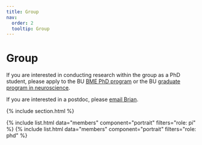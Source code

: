 ```yaml
---
title: Group
nav:
  order: 2
  tooltip: Group
---
```


# <i class="fas fa-users"></i>Group

If you are interested in conducting research within the group as a PhD student, please apply to the BU [BME PhD program](https://www.bu.edu/eng/academics/explore-degree-programs/phd-in-biomedical-engineering/) or the BU [graduate program in neuroscience](  https://www.bu.edu/neuro/academics/graduate/). 

If you are interested in a postdoc, please [email Brian](mailto:bddepasq@bu.edu).  

{% include section.html %}

{%
  include list.html
  data="members"
  component="portrait"
  filters="role: pi"
%}
{%
  include list.html
  data="members"
  component="portrait"
  filters="role: phd"
%}

<!--- ## Funding

Our work is made possible by funding from several organizations.
{:.center}

{%
  include gallery.html
  style="square"

  image1="images/photo.jpg"
  link1="https://nasa.gov/"
  tooltip1="Cool Foundation"

%}
-->